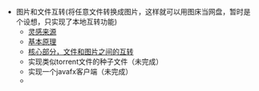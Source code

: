* 图片和文件互转(将任意文件转换成图片，这样就可以用图床当网盘，暂时是个设想，只实现了本地互转功能)
    * [灵感来源](http://www.freebuf.com/geek/137666.html)
    * [基本原理](imgtrans/1.md)
    * [核心部分，文件和图片之间的互转](imgtrans/2.md)
    * 实现类似torrent文件的种子文件（未完成）
    * 实现一个javafx客户端（未完成）
    * 